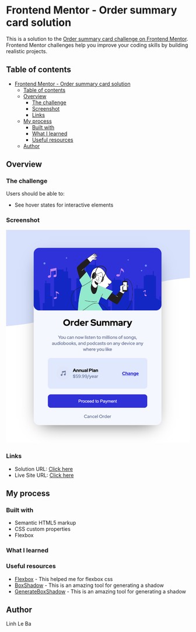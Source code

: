 # Frontend Mentor - Order summary card solution

This is a solution to the [Order summary card challenge on Frontend Mentor](https://www.frontendmentor.io/challenges/order-summary-component-QlPmajDUj). Frontend Mentor challenges help you improve your coding skills by building realistic projects.

## Table of contents

- [Frontend Mentor - Order summary card solution](#frontend-mentor---order-summary-card-solution)
  - [Table of contents](#table-of-contents)
  - [Overview](#overview)
    - [The challenge](#the-challenge)
    - [Screenshot](#screenshot)
    - [Links](#links)
  - [My process](#my-process)
    - [Built with](#built-with)
    - [What I learned](#what-i-learned)
    - [Useful resources](#useful-resources)
  - [Author](#author)

## Overview

### The challenge

Users should be able to:

- See hover states for interactive elements

### Screenshot

![](./screenshot.jpg)

### Links

- Solution URL: [Click here](https://www.frontendmentor.io/solutions/order-summary-component-challenge-hub-PSw4Xh7Cl)
- Live Site URL: [Click here](https://dazzling-hamilton-43525e.netlify.app/)

## My process

### Built with

- Semantic HTML5 markup
- CSS custom properties
- Flexbox

### What I learned

<!-- ```html
<h1>Some HTML code I'm proud of</h1>
```

```css
.proud-of-this-css {
  color: papayawhip;
}
```

```js
const proudOfThisFunc = () => {
  console.log('🎉');
};
``` -->

### Useful resources

- [Flexbox](https://www.youtube.com/watch?v=JJSoEo8JSnc) - This helped me for flexbox css
- [BoxShadow](https://getcssscan.com/css-box-shadow-examples) - This is an amazing tool for generating a shadow
- [GenerateBoxShadow](https://www.cssmatic.com/box-shadow) - This is an amazing tool for generating a shadow

## Author

Linh Le Ba
